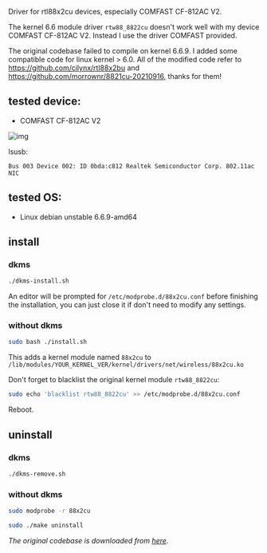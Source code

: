 Driver for rtl88x2cu devices, especially COMFAST CF-812AC V2.

The kernel 6.6 module driver `rtw88_8822cu` doesn't work well with my device COMFAST CF-812AC V2. Instead I use the driver COMFAST provided.

The original codebase failed to compile on kernel 6.6.9. I added some compatible code for linux kernel > 6.0. All of the modified code refer to https://github.com/cilynx/rtl88x2bu and https://github.com/morrownr/8821cu-20210916, thanks for them!

## tested device:

- COMFAST CF-812AC V2

![img](https://i.ibb.co/HPLhGny/COMFAST-CF-812-AC-V2.jpg)

lsusb:

```console
Bus 003 Device 002: ID 0bda:c812 Realtek Semiconductor Corp. 802.11ac NIC
```

## tested OS:

- Linux debian unstable 6.6.9-amd64

## install

### dkms

```bash
./dkms-install.sh
```
An editor will be prompted for `/etc/modprobe.d/88x2cu.conf` before finishing the installation, you can just close it if don't need to modify any settings.

### without dkms

```bash
sudo bash ./install.sh
```

This adds a kernel module named `88x2cu` to `/lib/modules/YOUR_KERNEL_VER/kernel/drivers/net/wireless/88x2cu.ko`

Don't forget to blacklist the original kernel module `rtw88_8822cu`:

```bash
sudo echo 'blacklist rtw88_8822cu' >> /etc/modprobe.d/88x2cu.conf
```

Reboot.

## uninstall

### dkms

```bash
./dkms-remove.sh
```

### without dkms

```bash
sudo modprobe -r 88x2cu

sudo ./make uninstall
```

*The original codebase is downloaded from [here](http://en.comfast.com.cn/uploadfile/2023/1030/20231030025136473.zip).*
